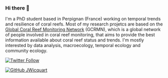 ### Hi there 👋

I'm a PhD student based in Perpignan (France) working on temporal trends and resilience of coral reefs. Most of my research projetcs are based on the [Global Coral Reef Monitoring Network](https://gcrmn.net/) (GCRMN), which is a global network of people involved in coral reef monitoring, that aims to provide the best information available about coral reef status and trends. I'm mostly interested by data analysis, macroecology, temporal ecology and community ecology.

[![Twitter Follow](https://img.shields.io/twitter/follow/JeremyWicquart?style=social)](https://twitter.com/JeremyWicquart)

[![GitHub JWicquart](https://img.shields.io/github/followers/JWicquart?label=follow&style=social)](https://github.com/JWicquart)


